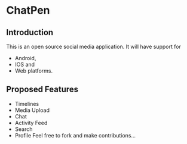 # ChatPen

## Introduction
This is an open source social media application.
It will have support for
- Android,
- IOS and
- Web
platforms.

## Proposed Features
- Timelines
- Media Upload
- Chat
- Activity Feed
- Search
- Profile
Feel free to fork and make contributions...

